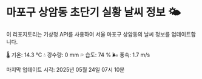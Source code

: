 
# 마포구 상암동 초단기 실황 날씨 정보 🌤️

이 리포지토리는 기상청 API를 사용하여 서울 마포구 상암동의 날씨 정보를 업데이트합니다. 

🌡️ 기온: 14.3 ℃
💧 강수량: 0 mm
💦 습도: 74 %
🌬️ 풍속: 1.7 m/s

마지막 업데이트 시각: 2025년 05월 24일 07시 10분    

